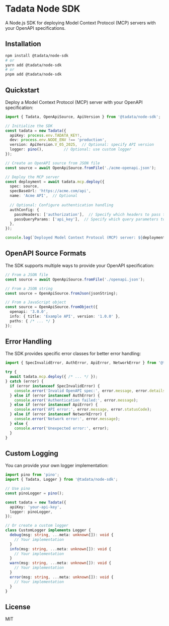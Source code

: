 # Tadata Node SDK

A Node.js SDK for deploying Model Context Protocol (MCP) servers with your OpenAPI specifications.

## Installation

```bash
npm install @tadata/node-sdk
# or
yarn add @tadata/node-sdk
# or
pnpm add @tadata/node-sdk
```

## Quickstart

Deploy a Model Context Protocol (MCP) server with your OpenAPI specification:

```typescript
import { Tadata, OpenApiSource, ApiVersion } from '@tadata/node-sdk';

// Initialize the SDK
const tadata = new Tadata({
  apiKey: process.env.TADATA_KEY!,
  dev: process.env.NODE_ENV !== 'production',
  version: ApiVersion.V_05_2025,  // Optional: specify API version
  logger: pino(),         // Optional: use custom logger
});

// Create an OpenAPI source from JSON file
const source = await OpenApiSource.fromFile('./acme-openapi.json');

// Deploy the MCP server
const deployment = await tadata.mcp.deploy({
  spec: source,
  specBaseUrl: 'https://acme.com/api',
  name: 'Acme API',  // Optional
  
  // Optional: Configure authentication handling
  authConfig: {
    passHeaders: ['authorization'],  // Specify which headers to pass through. Defaults to ['authorization', 'api-key', 'api_key', 'apikey', 'x-api-key', 'x-apikey']
    passQueryParams: ['api_key'],  // Specify which query parameters to pass through. Defaults to ['api-key', 'api_key', 'apikey']
  },
});

console.log(`Deployed Model Context Protocol (MCP) server: ${deployment.url}`);
```

## OpenAPI Source Formats

The SDK supports multiple ways to provide your OpenAPI specification:

```typescript
// From a JSON file
const source = await OpenApiSource.fromFile('./openapi.json');

// From a JSON string
const source = OpenApiSource.fromJson(jsonString);

// From a JavaScript object
const source = OpenApiSource.fromObject({
  openapi: '3.0.0',
  info: { title: 'Example API', version: '1.0.0' },
  paths: { /* ... */ }
});
```

## Error Handling

The SDK provides specific error classes for better error handling:

```typescript
import { SpecInvalidError, AuthError, ApiError, NetworkError } from '@tadata/node-sdk';

try {
  await tadata.mcp.deploy({ /* ... */ });
} catch (error) {
  if (error instanceof SpecInvalidError) {
    console.error('Invalid OpenAPI spec:', error.message, error.details);
  } else if (error instanceof AuthError) {
    console.error('Authentication failed:', error.message);
  } else if (error instanceof ApiError) {
    console.error('API error:', error.message, error.statusCode);
  } else if (error instanceof NetworkError) {
    console.error('Network error:', error.message);
  } else {
    console.error('Unexpected error:', error);
  }
}
```

## Custom Logging

You can provide your own logger implementation:

```typescript
import pino from 'pino';
import { Tadata, Logger } from '@tadata/node-sdk';

// Use pino
const pinoLogger = pino();

const tadata = new Tadata({
  apiKey: 'your-api-key',
  logger: pinoLogger,
});

// Or create a custom logger
class CustomLogger implements Logger {
  debug(msg: string, ...meta: unknown[]): void {
    // Your implementation
  }
  info(msg: string, ...meta: unknown[]): void {
    // Your implementation
  }
  warn(msg: string, ...meta: unknown[]): void {
    // Your implementation
  }
  error(msg: string, ...meta: unknown[]): void {
    // Your implementation
  }
}
```

## License

MIT 
